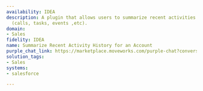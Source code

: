 ```yaml
---
availability: IDEA
description: A plugin that allows users to summarize recent activities for an account
  (calls, tasks, events ,etc).
domain:
- Sales
fidelity: IDEA
name: Summarize Recent Activity History for an Account
purple_chat_link: https://marketplace.moveworks.com/purple-chat?conversation=%7B%22messages%22%3A%5B%7B%22parts%22%3A%5B%7B%22richText%22%3A%22Summarize+the+activity+history+for+an+account.%22%7D%5D%2C%22role%22%3A%22user%22%7D%2C%7B%22parts%22%3A%5B%7B%22richText%22%3A%22%3Cp+xmlns%3D%5C%22http%3A%2F%2Fwww.w3.org%2F1999%2Fxhtml%5C%22%3EOf+course.+Here+is+a+list+of+your+accounts.+Which+one+would+you+like+to+see+the+activity+history+for%3F+Please+reply+with+the+number.%3C%2Fp%3E%3Col+xmlns%3D%5C%22http%3A%2F%2Fwww.w3.org%2F1999%2Fxhtml%5C%22%3E%3Cli%3EApex+Solutions%3C%2Fli%3E%3Cli%3EGlobal+Exports+Inc.%3C%2Fli%3E%3Cli%3EInnovatech+Builders%3C%2Fli%3E%3Cli%3ESummit+Financial%3C%2Fli%3E%3C%2Fol%3E%22%7D%5D%2C%22role%22%3A%22assistant%22%7D%2C%7B%22parts%22%3A%5B%7B%22richText%22%3A%221%22%7D%5D%2C%22role%22%3A%22user%22%7D%2C%7B%22parts%22%3A%5B%7B%22richText%22%3A%22%3Cp+xmlns%3D%5C%22http%3A%2F%2Fwww.w3.org%2F1999%2Fxhtml%5C%22%3EOkay%2C+I+will+summarize+activity+for+%3Cb%3EApex+Solutions%3C%2Fb%3E.+How+far+back+should+I+look%3F+You+can+reply+with+a+number+of+days+%28e.g.%2C+30%2C+60%2C+90%29.%3C%2Fp%3E%22%7D%5D%2C%22role%22%3A%22assistant%22%7D%2C%7B%22parts%22%3A%5B%7B%22richText%22%3A%2260%22%7D%5D%2C%22role%22%3A%22user%22%7D%2C%7B%22parts%22%3A%5B%7B%22richText%22%3A%22%3Cp+xmlns%3D%5C%22http%3A%2F%2Fwww.w3.org%2F1999%2Fxhtml%5C%22%3EHere+is+the+activity+summary+for+%3Cb%3EApex+Solutions%3C%2Fb%3E+for+the+past+60+days%3A%3C%2Fp%3E%3Cul+xmlns%3D%5C%22http%3A%2F%2Fwww.w3.org%2F1999%2Fxhtml%5C%22%3E%3Cli%3E%3Cb%3EJuly+28%2C+2025+%28Call%29%3A%3C%2Fb%3E+Spoke+with+Michael+Johnson+regarding+the+Q4+implementation+timeline.%3C%2Fli%3E%3Cli%3E%3Cb%3EJuly+15%2C+2025+%28Email%29%3A%3C%2Fb%3E+Sent+proposal+documents+to+Sarah+Davis.%3C%2Fli%3E%3Cli%3E%3Cb%3EJuly+14%2C+2025+%28Task%29%3A%3C%2Fb%3E+Followed+up+on+pricing+question.%3C%2Fli%3E%3Cli%3E%3Cb%3EJune+25%2C+2025+%28Event%29%3A%3C%2Fb%3E+Q3+Business+Review+meeting+with+Michael+Johnson.%3C%2Fli%3E%3Cli%3E%3Cb%3EJune+18%2C+2025+%28Call%29%3A%3C%2Fb%3E+Initial+discovery+call+with+the+technical+team.%3C%2Fli%3E%3C%2Ful%3E%3Cp+xmlns%3D%5C%22http%3A%2F%2Fwww.w3.org%2F1999%2Fxhtml%5C%22%3EThis+is+the+complete+activity+history+for+the+selected+period.%3C%2Fp%3E%22%7D%2C%7B%22citations%22%3A%5B%7B%22citationTitle%22%3A%22Apex+Solutions%22%2C%22connectorName%22%3A%22salesforce%22%7D%5D%7D%5D%2C%22role%22%3A%22assistant%22%7D%5D%7D
solution_tags:
- Sales
systems:
- salesforce

---
```

